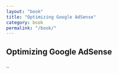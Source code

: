 ```yaml
---
layout: "book"
title: "Optimizing Google AdSense"
category: book
permalink: "/book/"
---
```

## Optimizing Google AdSense

..

